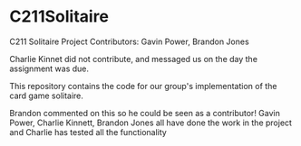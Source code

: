 # C211Solitaire
C211 Solitaire Project
Contributors: Gavin Power, Brandon Jones

Charlie Kinnet did not contribute, and messaged us on the day the assignment was due.

This repository contains the code for our group's implementation of the card game solitaire.

Brandon commented on this so he could be seen as a contributor!
Gavin Power, Charlie Kinnett, Brandon Jones all have done the work in the project and Charlie has tested all the functionality 
